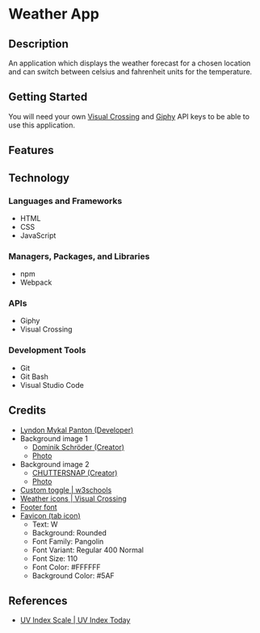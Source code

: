 # Weather App

## Description

An application which displays the weather forecast for a chosen location and can
switch between celsius and fahrenheit units for the temperature.

## Getting Started

You will need your own [Visual Crossing](https://www.visualcrossing.com/) and
[Giphy](https://developers.giphy.com/) API keys to be able to use this
application.

## Features

## Technology

### Languages and Frameworks

- HTML
- CSS
- JavaScript

### Managers, Packages, and Libraries

- npm
- Webpack

### APIs

- Giphy
- Visual Crossing

### Development Tools

- Git
- Git Bash
- Visual Studio Code

## Credits

- [Lyndon Mykal Panton (Developer)](https://github.com/lyndonpanton)
- Background image 1
    - [Dominik Schröder (Creator)](https://unsplash.com/@wirhabenzeit)
    - [Photo](https://unsplash.com/photos/white-clouds-during-daytime-FIKD9t5_5zQ)
- Background image 2
    - [CHUTTERSNAP (Creator)](https://unsplash.com/@chuttersnap)
    - [Photo](https://unsplash.com/photos/blue-clouds-under-white-sky-9AqIdzEc9pY)
- [Custom toggle | w3schools](https://www.w3schools.com/howto/howto_css_switch.asp)
- [Weather icons | Visual Crossing](https://github.com/visualcrossing/WeatherIcons/tree/main/PNG/2nd%20Set%20-%20Color)
- [Footer font](https://justfreefonts.com/fonts/afacad-flux/)
- [Favicon (tab icon)](https://favicon.io/favicon-generator/)
    - Text: W
    - Background: Rounded
    - Font Family: Pangolin
    - Font Variant: Regular 400 Normal
    - Font Size: 110
    - Font Color: #FFFFFF
    - Background Color: #5AF

## References

- [UV Index Scale | UV Index Today](https://www.uvindextoday.com/uv-index-scale)
